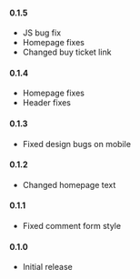 #### 0.1.5
* JS bug fix
* Homepage fixes
* Changed buy ticket link


#### 0.1.4
* Homepage fixes
* Header fixes

#### 0.1.3
* Fixed design bugs on mobile

#### 0.1.2
* Changed homepage text

#### 0.1.1
* Fixed comment form style

#### 0.1.0
* Initial release